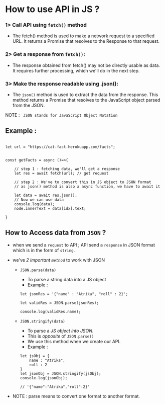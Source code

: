 # How to use API in JS ?
### 1> Call API using `fetch()` method
* The fetch() method is used to make a network request to a specified URL. It returns a Promise that resolves to the Response to that request.

### 2> Get a response from `fetch()`:
* The response obtained from fetch() may not be directly usable as data. It requires further processing, which we'll do in the next step.

### 3> Make the response readable using .json():

* The `json()` method is used to extract the data from the response. This method returns a Promise that resolves to the JavaScript object parsed from the JSON.

NOTE : ` JSON stands for JavaScript Object Notation`
## Example :

```

let url = "https://cat-fact.herokuapp.com/facts";


const getFacts = async ()=>{
   
    // step 1 : fetching data, we'll get a response 
    let res = await fetch(url); // get request

    // step 2 : We've to convert this in JS object to JSON format
    // as json() method is also a async function, we have to await it

    let data = await res.json();
    // Now we can use data
    console.log(data);
    node.innerText = data[idx].text;

}

```

## How to Access data from `JSON` ?
* when we send a `request` to API ; API send a `response` in JSON format which is in the form of `string`.
* we've *2 important `method`*  to work with JSON

    * `JSON.parse(data)`

        * To parse a string data into a JS object
        * Example :
        ```
        let jsonRes = '{"name" : "Atrika", "roll" : 2}';

        let validRes = JSON.parse(jsonRes);

        console.log(validRes.name);
        ```
    * `JSON.stringify(data)`

        * To parse a *JS object into JSON*.
        * This is *opposite* of `JSON.parse()`
        * We use this method when we create our API.
        * Example :
        ```
        let jsObj = {
            name : "Atrika",
            roll : 2
        }
        let jsonObj = JSON.stringify(jsObj);
        console.log(jsonObj);

        // '{"name":"Atrika","roll":2}'
        ```

* NOTE : parse means to convert one format to another format.
